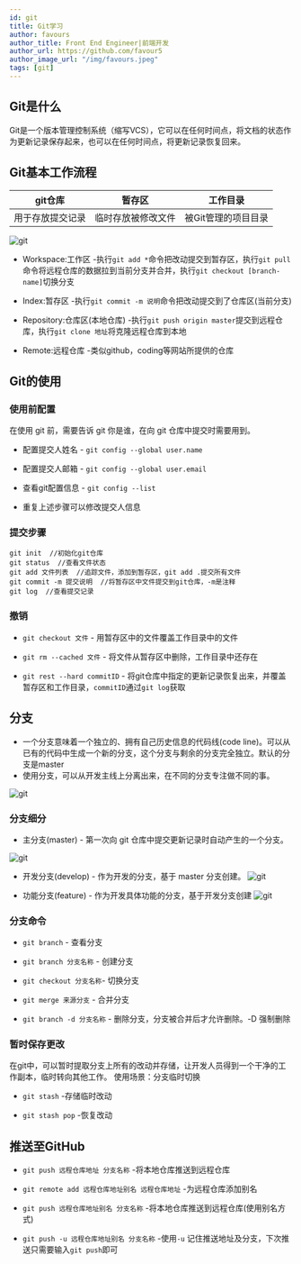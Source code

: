 ```yaml
---
id: git
title: Git学习
author: favours
author_title: Front End Engineer|前端开发
author_url: https://github.com/favour5
author_image_url: "/img/favours.jpeg"
tags: [git]
---
```



## Git是什么

Git是一个版本管理控制系统（缩写VCS），它可以在任何时间点，将文档的状态作为更新记录保存起来，也可以在任何时间点，将更新记录恢复回来。
<!--truncate-->
## Git基本工作流程

| git仓库          | 暂存区             | 工作目录            |
| ---------------- | ------------------ | ------------------- |
| 用于存放提交记录 | 临时存放被修改文件 | 被Git管理的项目目录 |

![git](img/git06.png)

- Workspace:工作区 -执行`git add *`命令把改动提交到暂存区，执行`git pull`命令将远程仓库的数据拉到当前分支并合并，执行`git checkout [branch-name]`切换分支

- Index:暂存区 -执行`git commit -m 说明`命令把改动提交到了仓库区(当前分支)
  
- Repository:仓库区(本地仓库) -执行`git push origin master`提交到远程仓库，执行`git clone 地址`将克隆远程仓库到本地

- Remote:远程仓库 -类似github，coding等网站所提供的仓库

## Git的使用

### 使用前配置

在使用 git 前，需要告诉 git 你是谁，在向 git 仓库中提交时需要用到。

- 配置提交人姓名 - `git config --global user.name`

- 配置提交人邮箱 - `git config --global user.email`

- 查看git配置信息 - `git config --list`

- 重复上述步骤可以修改提交人信息

### 提交步骤

```
git init  //初始化git仓库
git status  //查看文件状态
git add 文件列表  //追踪文件，添加到暂存区，git add .提交所有文件
git commit -m 提交说明  //将暂存区中文件提交到git仓库，-m是注释
git log  //查看提交记录
```

### 撤销

- `git checkout 文件` - 用暂存区中的文件覆盖工作目录中的文件

- `git rm --cached 文件` - 将文件从暂存区中删除，工作目录中还存在

- `git rest --hard commitID` - 将git仓库中指定的更新记录恢复出来，并覆盖暂存区和工作目录，`commitID`通过`git log`获取

## 分支

- 一个分支意味着一个独立的、拥有自己历史信息的代码线(code line)。可以从已有的代码中生成一个新的分支，这个分支与剩余的分支完全独立。默认的分支是master
- 使用分支，可以从开发主线上分离出来，在不同的分支专注做不同的事。

![git](img/git02.png)

### 分支细分

- 主分支(master) - 第一次向 git 仓库中提交更新记录时自动产生的一个分支。

![git](img/git03.png)

- 开发分支(develop) - 作为开发的分支，基于 master 分支创建。
![git](img/git04.png)

- 功能分支(feature) - 作为开发具体功能的分支，基于开发分支创建
![git](img/git05.png)

### 分支命令

- `git branch` - 查看分支

- `git branch 分支名称` - 创建分支

- `git checkout 分支名称`- 切换分支

- `git merge 来源分支` - 合并分支

- `git branch -d 分支名称` - 删除分支，分支被合并后才允许删除。-D 强制删除

### 暂时保存更改

在git中，可以暂时提取分支上所有的改动并存储，让开发人员得到一个干净的工作副本，临时转向其他工作。
使用场景：分支临时切换

- `git stash` -存储临时改动

- `git stash pop` -恢复改动

## 推送至GitHub

- `git push 远程仓库地址 分支名称` -将本地仓库推送到远程仓库

- `git remote add 远程仓库地址别名 远程仓库地址` -为远程仓库添加别名

- `git push 远程仓库地址别名 分支名称` -将本地仓库推送到远程仓库(使用别名方式)

- `git push -u 远程仓库地址别名 分支名称` -使用`-u` 记住推送地址及分支，下次推送只需要输入`git push`即可